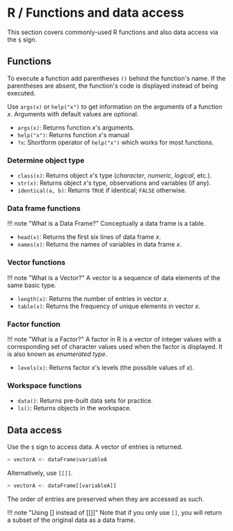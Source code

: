 # R / Functions and data access
This section covers commonly-used R functions and also data access via the `$` sign.

## Functions
To execute a function add parentheses `()` behind the function's name. If the parentheses are absent, the function's code is displayed instead of being executed.

Use `args(x)` or `help("x")` to get information on the arguments of a function _x_. Arguments with default values are optional.

* `args(x)`: Returns function _x_'s arguments.
* `help("x")`: Returns function _x_'s manual
* `?x`: Shortform operator of `help("x")` which works for most functions.

### Determine object type
* `class(x)`: Returns object _x_'s type (_character_, _numeric_, _logical_, etc.).
* `str(x)`: Returns object _x_'s type, observations and variables (if any).
* `identical(a, b)`: Returns ```TRUE``` if identical; ```FALSE``` otherwise.

### Data frame functions

!!! note "What is a Data Frame?"
    Conceptually a data frame is a table.

* `head(x)`: Returns the first six lines of data frame _x_.
* `names(x)`: Returns the names of variables in data frame _x_.

### Vector functions

!!! note "What is a Vector?"
    A vector is a sequence of data elements of the same basic type.

* `length(x)`: Returns the number of entries in vector _x_.
* `table(x)`: Returns the frequency of unique elements in vector _x_.

### Factor function

!!! note "What is a Factor?"
    A factor in R is a vector of integer values with a corresponding set of character values used when the factor is displayed. It is also known as _enumerated type_.

* `levels(x)`: Returns factor _x_'s levels (the possible values of _x_).

### Workspace functions
* `data()`: Returns pre-built data sets for practice.
* `ls()`: Returns objects in the workspace.

## Data access
Use the `$` sign to access data. A vector of entries is returned.
```r
> vectorA <- dataFrame$variableA
```

Alternatively, use `[[]]`.
```r
> vectorA <- dataFrame[[variableA]]
```

The order of entries are preserved when they are accessed as such.

!!! note "Using [] instead of [[]]"
    Note that if you only use `[]`, you will return a subset of the original data as a data frame.
